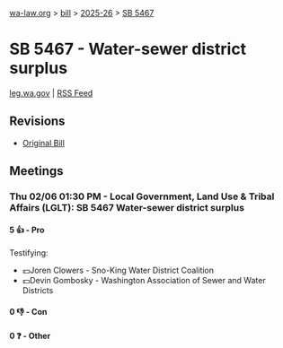 [wa-law.org](/) > [bill](/bill/) > [2025-26](/bill/2025-26/) > [SB 5467](/bill/2025-26/sb/5467/)

# SB 5467 - Water-sewer district surplus
[leg.wa.gov](https://app.leg.wa.gov/billsummary?BillNumber=5467&Year=2025&Initiative=false) | [RSS Feed](./rss.xml)

## Revisions
* [Original Bill](1/)

## Meetings
### Thu 02/06 01:30 PM - Local Government, Land Use & Tribal Affairs (LGLT): SB 5467 Water-sewer district surplus
#### 5 👍 - Pro
Testifying:
* 💵Joren Clowers - Sno-King Water District Coalition
* 💵Devin Gombosky - Washington Association of Sewer and Water Districts

#### 0 👎 - Con

#### 0 ❓ - Other
